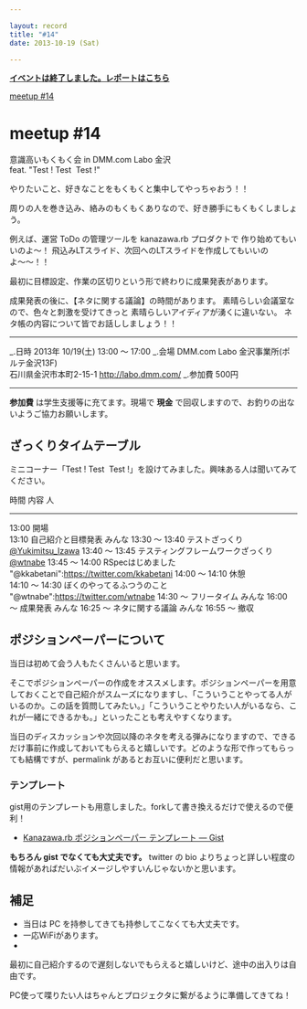 ```yaml
---

layout: record
title: "#14"
date: 2013-10-19 (Sat)

---
```


<p>
<a href="./report.html"><strong>イベントは終了しました。レポートはこちら</strong></a></p>

<div class="doorkeeper-widget">
<a href="http://kzrb.doorkeeper.jp/events/6270" class="doorkeeper-registration-widget">meetup
#14</a>

<script src="https://d1dqic1fklzs1z.cloudfront.net/assets/widget.js" type="text/javascript">
</script>
</div>

meetup #14
===========

意識高いもくもく会 in DMM.com Labo 金沢<br />feat. "Test ! Test ![]()
Test ![]()!"

やりたいこと、好きなことをもくもくと集中してやっちゃおう！！

周りの人を巻き込み、絡みのもくもくありなので、好き勝手にもくもくしましょう。

例えば、運営 ToDo の管理ツールを kanazawa.rb プロダクトで
作り始めてもいいのよ〜！
飛込みLTスライド、次回へのLTスライドを作成してもいいのよ〜〜！！

最初に目標設定、作業の区切りという形で終わりに成果発表があります。

成果発表の後に、【ネタに関する議論】の時間があります。
素晴らしい会議室なので、色々と刺激を受けてきっと
素晴らしいアイディアが湧くに違いない。
ネタ帳の内容について皆でお話ししましょう！！

  ----------- -----------------------------------------------------
  \_.日時     2013年 10/19(土) 13:00 〜 17:00
  \_.会場     DMM.com Labo 金沢事業所(ポルテ金沢13F)<br>石川県金沢市本町2-15-1 <a href="http://labo.dmm.com/">http://labo.dmm.com/</a>
  \_.参加費   500円
  ----------- -----------------------------------------------------

**参加費** は学生支援等に充てます。現場で **現金**
で回収しますので、お釣りの出ないようご協力お願いします。

ざっくりタイムテーブル
----------------------

ミニコーナー「Test ! Test ![]() Test
![]()!」を設けてみました。興味ある人は聞いてみてください。

  時間             内容                                 人
  ---------------- ------------------------------------ ----------------------------------------------------------
  13:00            開場                                 
  13:10            自己紹介と目標発表                   みんな
  13:30 〜 13:40   テストざっくり                       [@Yukimitsu\_Izawa](https://twitter.com/Yukimitsu_Izawa)
  13:40 〜 13:45   テスティングフレームワークざっくり   [@wtnabe](https://twitter.com/wtnabe)
  13:45 〜 14:00   RSpecはじめました                    "@kkabetani":https://twitter.com/kkabetani
  14:00 〜 14:10   休憩                                 
  14:10 〜 14:30   ぼくのやってるふつうのこと           "@wtnabe":https://twitter.com/wtnabe
  14:30 〜         フリータイム                         みんな
  16:00 〜         成果発表                             みんな
  16:25 〜         ネタに関する議論                     みんな
  16:55 〜         撤収                                 

ポジションペーパーについて
--------------------------

当日は初めて会う人もたくさんいると思います。

そこでポジションペーパーの作成をオススメします。ポジションペーパーを用意しておくことで自己紹介がスムーズになりますし、「こういうことやってる人がいるのか。この話を質問してみたい。」「こういうことやりたい人がいるなら、これが一緒にできるかも。」といったことも考えやすくなります。

当日のディスカッションや次回以降のネタを考える弾みになりますので、できるだけ事前に作成しておいてもらえると嬉しいです。どのような形で作ってもらっても結構ですが、permalink
があるとお互いに便利だと思います。

### テンプレート

gist用のテンプレートも用意しました。forkして書き換えるだけで使えるので便利！

* [Kanazawa.rb ポジションペーパー テンプレート — Gist](https://gist.github.com/5a523ec3180002229a32)

**もちろん gist でなくても大丈夫です。** twitter の bio
よりちょっと詳しい程度の情報があればだいぶイメージしやすいんじゃないかと思います。

補足
----

* 当日は PC を持参してきても持参してこなくても大丈夫です。
 * 一応WiFiがあります。
 *
最初に自己紹介するので遅刻しないでもらえると嬉しいけど、途中の出入りは自由です。

PC使って喋りたい人はちゃんとプロジェクタに繋がるように準備してきてね！
